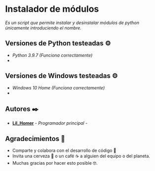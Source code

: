 # Instalador de módulos 

_Es un script que permite instalar y desinstalar módulos de python únicamente introduciendo el nombre._

## Versiones de Python testeadas ⚙️

* _Python 3.9.7 (Funciona correctamente)_
* 
## Versiones de Windows testeadas ⚙️

* _Windows 10 Home (Funciona correctamente)_
* 
## Autores ✒️

* [**Lil_Homer**](https://github.com/Lil-Homer) - *Programador principal* -

## Agradecimientos 🎁

* Comparte y colabora con el desarrollo de código 📢
* Invita una cerveza 🍺 o un café ☕ a alguien del equipo o del planeta. 
* Muchas gracias por hacer esto posible 🤓.

